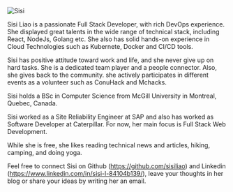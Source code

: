 ![Sisi](/img/sisi.png)

Sisi Liao is a passionate Full Stack Developer, with rich DevOps experience. She displayed great talents in the wide range of technical stack, including React, NodeJs, Golang etc. She also has solid hands-on experience in Cloud Technologies such as Kubernete, Docker and CI/CD tools.

Sisi has positive attitude toward work and life, and she never give up on hard tasks. She is a dedicated team player and a people connector. Also, she gives back to the community. she actively participates in different events as a volunteer such as ConuHack and Mchacks.

Sisi holds a BSc in Computer Science from McGill University in Montreal, Quebec, Canada.

Sisi worked as a Site Reliability Engineer at SAP and also has worked as Software Developer at Caterpillar. For now, her main focus is Full Stack Web Development.

While she is free, she likes reading technical news and articles, hiking, camping, and doing yoga.

Feel free to connect Sisi on Github (https://github.com/sisiliao) and Linkedin (https://www.linkedin.com/in/sisi-l-84104b139/), leave your thoughts in her blog or share your ideas by writing her an email.
